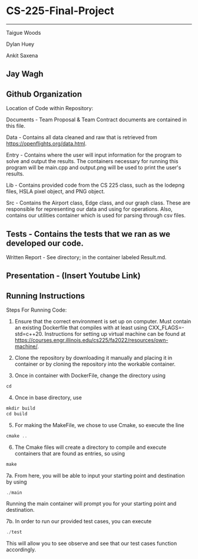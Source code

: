 # CS-225-Final-Project
------------------------------------------------------------------------------------
Taigue Woods 

Dylan Huey

Ankit Saxena

Jay Wagh
-------------------------------------------------------------------------------------
Github Organization
-------------------------------------------------------------------------------------
Location of Code within Repository: 

Documents - Team Proposal & Team Contract documents are contained in this file.

Data - Contains all data cleaned and raw that is retrieved from https://openflights.org/data.html.

Entry - Contains where the user will input information for the program to solve and output the results. The containers necessary for running this program will be main.cpp and output.png will be used to print the user's results. 

Lib - Contains provided code from the CS 225 class, such as the lodepng files, HSLA pixel object, and PNG object.

Src - Contains the Airport class, Edge class, and our graph class. These are responsible for representing our data and using for operations. Also, contains our
utilities container which is used for parsing through csv files.

Tests - Contains the tests that we ran as we developed our code. 
-------------------------------------------------------------------------------------
Written Report - See directory; in the container labeled Result.md.

Presentation - (Insert Youtube Link)
-------------------------------------------------------------------------------------
Running Instructions
-------------------------------------------------------------------------------------
Steps For Running Code: 

1. Ensure that the correct environment is set up on computer. Must contain an existing Dockerfile that compiles with at least using CXX_FLAGS=-std=c++20. Instructions for setting up virtual machine can be found at https://courses.engr.illinois.edu/cs225/fa2022/resources/own-machine/.

2. Clone the repository by downloading it manually and placing it in container or by cloning the repository into the workable container.

3. Once in container with DockerFile, change the directory using
```c++
cd
```

4. Once in base directory, use 
```c++
mkdir build
cd build
```

5. For making the MakeFile, we chose to use Cmake, so execute the line 

```c++
cmake .. 
```

6. The Cmake files will create a directory to compile and execute containers that are 
found as entries, so using 
```c++ 
make 
``` 

7a. From here, you will be able to input your starting point and destination by using 
```c++
./main
``` 
Running the main container will prompt you for your starting point and destination.

7b. In order to run our provided test cases, you can execute 
```c++
./test
```
This will allow you to see observe and see that our test cases function accordingly.




